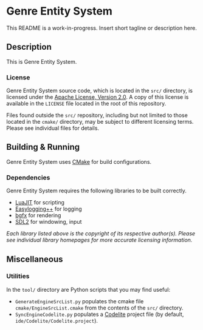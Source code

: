 # Genre Entity System

This README is a work-in-progress. Insert short tagline or description here.

## Description

This is Genre Entity System.

### License

Genre Entity System source code, which is located in the `src/` directory,
is licensed under the 
[Apache License, Version 2.0](http://www.apache.org/licenses/LICENSE-2.0).
A copy of this license is available in the `LICENSE` file located in the
root of this repository.

Files found outside the `src/` repository, including but not limited to those
located in the `cmake/` directory, may be subject to different licensing
terms. Please see individual files for details.

## Building & Running

Genre Entity System uses [CMake](https://cmake.org/) for build configurations.

### Dependencies

Genre Entity System requires the following libraries to be built correctly.

- [LuaJIT](http://luajit.org/)
  for scripting
- [Easylogging++](https://github.com/muflihun/easyloggingpp/)
  for logging
- [bgfx](https://github.com/bkaradzic/bgfx/)
  for rendering
- [SDL2](https://www.libsdl.org/)
  for windowing, input

*Each library listed above is the copyright of its respective author(s). Please
see individual library homepages for more accurate licensing information.*

## Miscellaneous

### Utilities

In the `tool/` directory are Python scripts that you may find useful:
- `GenerateEngineSrcList.py` populates the cmake file 
  `cmake/EngineSrcList.cmake` from the contents of the `src/` directory.
- `SyncEngineCodelite.py` populates a [Codelite](https://codelite.org/)
  project file (by default, `ide/Codelite/Codelite.project`).

